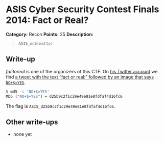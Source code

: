 # ASIS Cyber Security Contest Finals 2014: Fact or Real?

**Category:** Recon
**Points:** 25
**Description:**

> `ASIS_md5(motto)`

## Write-up

_factoreal_ is one of the organizers of this CTF. On [his Twitter account](https://twitter.com/factoreal) we find [a tweet with the text “fact or real:” followed by an image that says `NO+$=YES`](https://twitter.com/factoreal/status/486459604973662208).

```bash
$ md5 -s 'NO+$=YES'
MD5 ("NO+$=YES") = d25b9c2f1c29e49e81e8fdfaf4d16fc6
```

The flag is `ASIS_d25b9c2f1c29e49e81e8fdfaf4d16fc6`.

## Other write-ups

* none yet
